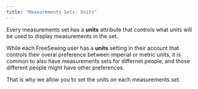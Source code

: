 ```yaml
---
title: "Measurements Sets: Units"
---
```


Every measurements set has a **units** attribute that controls what units will
be used to display measurements in the set.

While each FreeSewing user has a **units** setting in their account that
controls their overal preference between imperial or metric units, it is common
to also have measurements sets for differnet people, and those different people
might have other preferences.

That is why we allow you to set the units on each measurements set.

